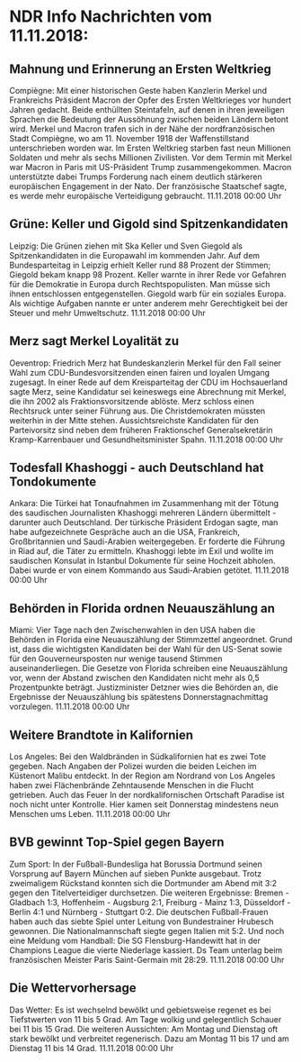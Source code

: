 # NDR Info Nachrichten vom 11.11.2018:


## Mahnung und Erinnerung an Ersten Weltkrieg
Compiègne: Mit einer historischen Geste haben Kanzlerin Merkel und Frankreichs Präsident Macron der Opfer des Ersten Weltkrieges vor hundert Jahren gedacht. Beide enthüllten Steintafeln, auf denen in ihren jeweiligen Sprachen die Bedeutung der Aussöhnung zwischen beiden Ländern betont wird. Merkel und Macron trafen sich in der Nähe der nordfranzösischen Stadt Compiègne, wo am 11. November 1918 der Waffenstillstand unterschrieben worden war. Im Ersten Weltkrieg starben fast neun Millionen Soldaten und mehr als sechs Millionen Zivilisten. Vor dem Termin mit Merkel war Macron in Paris mit US-Präsident Trump zusammengekommen. Macron unterstützte dabei Trumps Forderung nach einem deutlich stärkeren europäischen Engagement in der Nato. Der französische Staatschef sagte, es werde mehr europäische Verteidigung gebraucht. 11.11.2018 00:00 Uhr 

## Grüne: Keller und Gigold sind Spitzenkandidaten
Leipzig: Die Grünen ziehen mit Ska Keller und Sven Giegold als Spitzenkandidaten in die Europawahl im kommenden Jahr. Auf dem Bundesparteitag in Leipzig erhielt Keller rund 88 Prozent der Stimmen; Giegold bekam knapp 98 Prozent. Keller warnte in ihrer Rede vor Gefahren für die Demokratie in Europa durch Rechtspopulisten. Man müsse sich ihnen entschlossen entgegenstellen. Giegold warb für ein soziales Europa. Als wichtige Aufgaben nannte er unter anderem mehr Gerechtigkeit bei der Steuer und mehr Umweltschutz. 11.11.2018 00:00 Uhr 

## Merz sagt Merkel Loyalität zu
Oeventrop:	Friedrich Merz hat Bundeskanzlerin Merkel für den Fall seiner Wahl zum CDU-Bundesvorsitzenden einen fairen und loyalen Umgang zugesagt. In einer Rede auf dem Kreisparteitag der CDU im Hochsauerland sagte Merz, seine Kandidatur sei keineswegs eine Abrechnung mit Merkel, die ihn 2002 als Fraktionsvorsitzende ablöste. Merz schloss einen Rechtsruck unter seiner Führung aus. Die Christdemokraten müssten weiterhin in der Mitte stehen. Aussichtsreichste Kandidaten für den Parteivorsitz sind neben dem früheren Fraktionschef Generalsekretärin Kramp-Karrenbauer und Gesundheitsminister Spahn. 11.11.2018 00:00 Uhr 

## Todesfall Khashoggi - auch Deutschland hat Tondokumente
Ankara: Die Türkei hat Tonaufnahmen im Zusammenhang mit der Tötung des saudischen Journalisten Khashoggi mehreren Ländern übermittelt - darunter auch Deutschland. Der türkische Präsident Erdogan sagte, man habe aufgezeichnete Gespräche auch an die USA, Frankreich, Großbritannien und Saudi-Arabien weitergegeben. Er forderte die Führung in Riad auf, die Täter zu ermitteln. Khashoggi lebte im Exil und wollte im saudischen Konsulat in Istanbul Dokumente für seine Hochzeit abholen. Dabei wurde er von einem Kommando aus Saudi-Arabien getötet. 11.11.2018 00:00 Uhr 

## Behörden in Florida ordnen Neuauszählung an
Miami: Vier Tage nach den Zwischenwahlen in den USA haben die Behörden in Florida eine Neuauszählung der Stimmzettel angeordnet. Grund ist, dass die wichtigsten Kandidaten bei der Wahl für den US-Senat sowie für den Gouverneursposten nur wenige tausend Stimmen auseinanderliegen. Die Gesetze von Florida schreiben eine Neuauszählung vor, wenn der Abstand zwischen den Kandidaten nicht mehr als 0,5 Prozentpunkte beträgt. Justizminister Detzner wies die Behörden an, die Ergebnisse der Neuauszählung bis spätestens Donnerstagnachmittag vorzulegen. 11.11.2018 00:00 Uhr 

## Weitere Brandtote in Kalifornien
Los Angeles: Bei den Waldbränden in Südkalifornien hat es zwei Tote gegeben. Nach Angaben der Polizei wurden die beiden Leichen im Küstenort Malibu entdeckt. In der Region am Nordrand von Los Angeles haben zwei Flächenbrände Zehntausende Menschen in die Flucht getrieben. Auch das Feuer In der nordkalifornischen Ortschaft Paradise ist noch nicht unter Kontrolle. Hier kamen seit Donnerstag mindestens neun Menschen ums Leben. 11.11.2018 00:00 Uhr 

## BVB gewinnt Top-Spiel gegen Bayern
Zum Sport: In der Fußball-Bundesliga hat Borussia Dortmund seinen Vorsprung auf Bayern München auf sieben Punkte ausgebaut. Trotz zweimaligem Rückstand konnten sich die Dortmunder am Abend mit 3:2 gegen den Titelverteidiger durchsetzen. Die weiteren Ergebnisse:
Bremen - Gladbach		1:3,
Hoffenheim - Augsburg	2:1,
Freiburg - Mainz		1:3,
Düsseldorf - Berlin 4:1
und
Nürnberg - Stuttgart 0:2. Die deutschen Fußball-Frauen haben auch das siebte Spiel unter Leitung von Bundestrainer Hrubesch gewonnen. Die Nationalmannschaft siegte gegen Italien mit 5:2. Und noch eine Meldung vom Handball: Die SG Flensburg-Handewitt hat in der Champions League die vierte Niederlage kassiert. Ds Team unterlag beim französischen Meister Paris Saint-Germain mit 28:29. 11.11.2018 00:00 Uhr 

## Die Wettervorhersage
Das Wetter: Es ist wechselnd bewölkt und gebietsweise regenet es bei Tiefstwerten von 11 bis 5 Grad. Am Tage wolkig und gelegentlich Schauer bei 11 bis 15 Grad. Die weiteren Aussichten: Am Montag und Dienstag oft stark bewölkt und verbreitet regenerisch. Dazu am Montag 11 bis 17 und am Dienstag 11 bis 14 Grad. 11.11.2018 00:00 Uhr 
